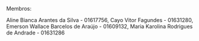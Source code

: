 Membros:

Aline Bianca Arantes da Silva - 01617756, 
Cayo Vitor Fagundes - 01631280, 
Emerson Wallace Barcelos de Araújo - 01609132, 
Maria Karolina Rodrigues de Andrade - 01631286
